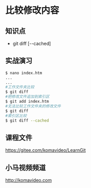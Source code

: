 比较修改内容
===========

## 知识点

* git diff [--cached]

## 实战演习

~~~bash
$ nano index.htm
...
...
#工作文件夹比较
$ git diff
#把修改文件追加到索引区
$ git add index.htm
#无法比较工作文件夹的修改文件
$ git diff
#索引区比较
$ git diff --cached
~~~

## 课程文件

https://gitee.com/komavideo/LearnGit

## 小马视频频道

http://komavideo.com
